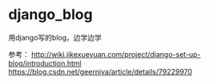 # django_blog
用django写的blog，边学边学






参考：
http://wiki.jikexueyuan.com/project/django-set-up-blog/introduction.html
https://blog.csdn.net/geerniya/article/details/79229970
